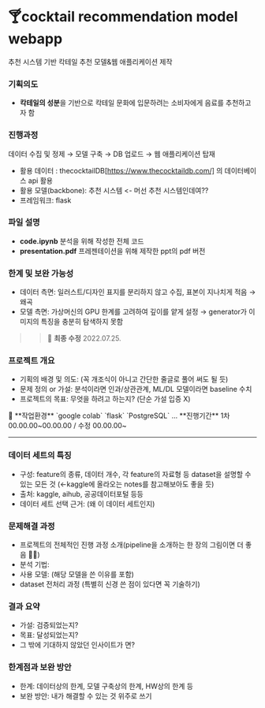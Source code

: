 # 🍸cocktail recommendation model webapp 
추천 시스템 기반 칵테일 추천 모델&웹 애플리케이션 제작



### 기획의도
- **칵테일의 성분**을 기반으로 칵테일 문화에 입문하려는 소비자에게 음료를 추천하고자 함

### 진행과정
데이터 수집 및 정제 → 모델 구축 → DB 업로드 → 웹 애플리케이션 탑재
- 활용 데이터 : thecocktailDB[https://www.thecocktaildb.com/] 의 데이터베이스 api 활용
- 활용 모델(backbone): 추천 시스템 <- 머선 추천 시스템인데여?? 
- 프레임워크: flask

### 파일 설명
- **code.ipynb** 분석을 위해 작성한 전체 코드 
- **presentation.pdf** 프레젠테이션을 위해 제작한 ppt의 pdf 버전

### 한계 및 보완 가능성 
- 데이터 측면: 일러스트/디자인 표지를 분리하지 않고 수집, 표본이 지나치게 적음 → 왜곡 
- 모델 측면: 가상머신의 GPU 한계를 고려하여 깊이를 얕게 설정 → generator가 이미지의 특징을 충분히 탐색하지 못함 


>> 💭 **최종 수정** 2022.07.25.


### 프로젝트 개요

- 기획의 배경 및 의도: (꼭 개조식이 아니고 간단한 줄글로 풀어 써도 될 듯)
- 문제 정의 or 가설: 분석이라면 인과/상관관계, ML/DL 모델이라면 baseline 수치
- 프로젝트의 목표: 무엇을 하려고 하는지? (단순 가설 입증 X)

<aside>
💭 **작업환경** `google colab` `flask` `PostgreSQL` … 
**진행기간** 1차 00.00.00~00.00.00 / 수정 00.00.00~

</aside>

---

### 데이터 세트의 특징

- 구성: feature의 종류, 데이터 개수, 각 feature의 자료형 등 dataset을 설명할 수 있는 모든 것 (←kaggle에 올라오는 notes를 참고해보아도 좋을 듯)
- 출처: kaggle, aihub, 공공데이터포털 등등
- 데이터 세트 선택 근거: (왜 이 데이터 세트인지)

### 문제해결 과정

- 프로젝트의 전체적인 진행 과정 소개(pipeline을 소개하는 한 장의 그림이면 더 좋음 👍🏻)
- 분석 기법:
- 사용 모델: (해당 모델을 쓴 이유를 포함)
- dataset 전처리 과정 (특별히 신경 쓴 점이 있다면 꼭 기술하기)

### 결과 요약

- 가설: 검증되었는지?
- 목표: 달성되었는지?
- 그 밖에 기대하지 않았던 인사이트가 면?

### 한계점과 보완 방안

- 한계: 데이터상의 한계, 모델 구축상의 한계, HW상의 한계 등
- 보완 방안: 내가 해결할 수 있는 것 위주로 쓰기
